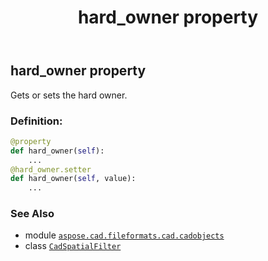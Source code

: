 ﻿---
title: hard_owner property
second_title: Aspose.CAD for Python via .NET API References
description: 
type: docs
weight: 160
url: /python-net/aspose.cad.fileformats.cad.cadobjects/cadspatialfilter/hard_owner/
is_root: false
---

## hard_owner property


Gets or sets the hard owner.
### Definition:
```python
@property
def hard_owner(self):
    ...
@hard_owner.setter
def hard_owner(self, value):
    ...
```

### See Also
* module [`aspose.cad.fileformats.cad.cadobjects`](../../)
* class [`CadSpatialFilter`](/cad/python-net/aspose.cad.fileformats.cad.cadobjects/cadspatialfilter)
